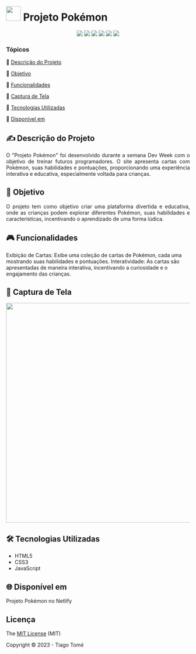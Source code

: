 # <img src="./ProjetoPokemon/src/imagens/pokebola.png" width="40px"/> Projeto Pokémon


<p align="center">
  <img src="https://img.shields.io/badge/HTML5-E34F26?style=for-the-badge&logo=html5&logoColor=white"/>
  <img src="https://img.shields.io/badge/CSS3-1572B6?style=for-the-badge&logo=css3&logoColor=white"/>
  <img src="https://img.shields.io/badge/JavaScript-323330?style=for-the-badge&logo=javascript&logoColor=F7DF1E"/>
  <img src="https://img.shields.io/badge/Netlify-00C7B7?style=for-the-badge&logo=netlify&logoColor=white"/>
  <img src="http://img.shields.io/static/v1?label=STATUS&message=%20CONCLUIDO&color=green&style=for-the-badge"/>
  <img src="http://img.shields.io/static/v1?label=License&message=MIT&color=green&style=for-the-badge"/>
</p>

### Tópicos
:small_blue_diamond: [Descrição do Projeto](#writing_hand-descrição-do-projeto) 

:small_blue_diamond: [Objetivo](#dart-objetivo) 

:small_blue_diamond: [Funcionalidades](#video_game-funcionalidades) 

:small_blue_diamond: [Captura de Tela](#camera_flash-captura-de-tela) 

:small_blue_diamond: [Tecnologias Utilizadas](#hammer_and_wrench-tecnologias-utilizadas) 

:small_blue_diamond: [Disponível em](#globe_with_meridians-disponível-em)


## :writing_hand: Descrição do Projeto 
<p align="justify"> O "Projeto Pokémon" foi desenvolvido durante a semana Dev Week com o objetivo de treinar futuros programadores. O site apresenta cartas com Pokémon, suas habilidades e pontuações, proporcionando uma experiência interativa e educativa, especialmente voltada para crianças. </p>

## :dart: Objetivo 
<p align="justify"> O projeto tem como objetivo criar uma plataforma divertida e educativa, onde as crianças podem explorar diferentes Pokémon, suas habilidades e características, incentivando o aprendizado de uma forma lúdica. </p>

## :video_game: Funcionalidades 
Exibição de Cartas: Exibe uma coleção de cartas de Pokémon, cada uma mostrando suas habilidades e pontuações.
Interatividade: As cartas são apresentadas de maneira interativa, incentivando a curiosidade e o engajamento das crianças.

## :camera_flash: Captura de Tela 
<div align="center"> <img src="https://github.com/tiagoothome/mapaDevWeek/assets/102389691/22f4edbd-c6a6-48e3-a7ce-fd04e118b520.png" width="600px" /> </div>

## :hammer_and_wrench: Tecnologias Utilizadas 
- HTML5
- CSS3
- JavaScript

## :globe_with_meridians: Disponível em 
Projeto Pokémon no Netlify

## Licença
The [MIT License]() (MIT)

Copyright :copyright: 2023 - Tiago Tomé
